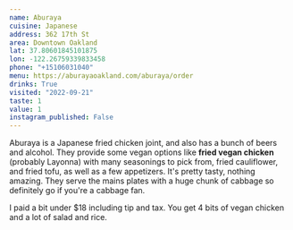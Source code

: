 ```yaml
---
name: Aburaya
cuisine: Japanese
address: 362 17th St
area: Downtown Oakland
lat: 37.80601845101875
lon: -122.26759339833458
phone: "+15106031040"
menu: https://aburayaoakland.com/aburaya/order
drinks: True
visited: "2022-09-21"
taste: 1
value: 1
instagram_published: False
---
```


Aburaya is a Japanese fried chicken joint, and also has a bunch of beers and alcohol. They provide some vegan options like **fried vegan chicken** (probably Layonna) with many seasonings to pick from, fried cauliflower, and fried tofu, as well as a few appetizers. It's pretty tasty, nothing amazing. They serve the mains plates with a huge chunk of cabbage so definitely go if you're a cabbage fan.

I paid a bit under $18 including tip and tax. You get 4 bits of vegan chicken and a lot of salad and rice.
